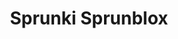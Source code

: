 ---
slug: sprunki-sprunblox
title: Sprunki Sprunblox
description: "Sprunki Sprunblox is an exciting online game. Play for free directly in your browser!"
icon: /images/popular_mods/Sprunki Sprunblox.png
url: https://wowtbc.net/sprunkin/sprunki-sprunblox/index.html
previewImage: /images/popular_mods/Sprunki Sprunblox.png
type: popular mods

# SEO配置
seo:
  title: "Sprunki Sprunblox - Play Free Online Game | Fun Browser Games"
  description: "Sprunki Sprunblox - Play this fun online game for free in your browser. No download required!"
  ogImage: "/images/popular_mods/Sprunki Sprunblox.png"
  keywords: "sprunki-sprunblox, online game, browser game, free game, popular mods game, play online"

videoUrls:
  - https://www.youtube.com/embed/example1
  - https://www.youtube.com/embed/example2

whyPlay:
  title: "Why Play Sprunki Sprunblox?"
  items:
    - "Immersive Gameplay: Sprunki Sprunblox offers an engaging and immersive gaming experience that will keep you entertained for hours"
    - "Challenging Levels: Test your skills with increasingly difficult challenges and obstacles"
    - "Beautiful Graphics: Enjoy stunning visuals and smooth animations that bring the game world to life"
    - "Regular Updates: New content and features are added regularly to keep the game fresh and exciting"
    - "Free to Play: Experience all the fun without spending a penny"
    - "Community Features: Connect with other players, share strategies, and compete for high scores"
    - "Cross-Platform: Play on any device with a web browser, no downloads required"

features:
  title: "Key Features of Sprunki Sprunblox"
  image: "/images/popular_mods/Sprunki Sprunblox.png"
  items:
    - "Intuitive Controls: Easy to learn controls make Sprunki Sprunblox accessible for players of all skill levels"
    - "Multiple Game Modes: Enjoy various gameplay options that provide different challenges and experiences"
    - "Character Customization: Personalize your gaming experience with unique characters and items"
    - "Achievement System: Complete special tasks to earn rewards and recognition"
    - "Leaderboards: Compete with players worldwide and see who can achieve the highest scores"

characteristics:
  title: "Game Characteristics"
  image: "/images/popular_mods/Sprunki Sprunblox.png"
  items:
    - "Genre: Popular mods game with elements of strategy and skill"
    - "Difficulty: Suitable for both casual gamers and those seeking a challenge"
    - "Play Time: Quick sessions or extended gameplay, depending on your preference"
    - "Art Style: Vibrant and engaging visuals that enhance the gaming experience"
    - "Sound Design: Immersive audio that complements the gameplay perfectly"

info: "Sprunki Sprunblox is an exciting online game that offers players a unique and engaging gaming experience. With its intuitive controls, stunning visuals, and challenging gameplay, Sprunki Sprunblox provides hours of entertainment for players of all ages and skill levels. Whether you're looking for a quick gaming session during a break or an extended play session, Sprunki Sprunblox delivers an immersive experience that will keep you coming back for more. The game features multiple levels of increasing difficulty, ensuring that players are constantly challenged as they progress. With regular updates adding new content and features, Sprunki Sprunblox remains fresh and exciting, providing endless entertainment options for its growing community of players."

howToPlayIntro: "Welcome to Sprunki Sprunblox! This guide will walk you through the basics and help you master the game. Whether you're a beginner or looking to improve your skills, these tips and instructions will enhance your gaming experience."

howToPlaySteps:
  - title: "Getting Started"
    description: "Begin your Sprunki Sprunblox adventure by familiarizing yourself with the controls. Use your keyboard or mouse to navigate through the game interface. The tutorial will guide you through the basic mechanics and help you understand the objectives."
  - title: "Understanding the Objectives"
    description: "In Sprunki Sprunblox, your main goal is to progress through levels by completing specific objectives. Each level presents unique challenges that require different strategies and approaches."
  - title: "Mastering the Controls"
    description: "Practice using the controls to improve your precision and reaction time. Sprunki Sprunblox requires quick reflexes and strategic thinking to overcome obstacles and defeat opponents."
  - title: "Utilizing Power-ups"
    description: "Collect power-ups throughout the game to enhance your abilities and overcome difficult challenges. Each power-up offers unique advantages that can be crucial for success."
  - title: "Developing Strategies"
    description: "As you progress in Sprunki Sprunblox, develop effective strategies for different scenarios. Analyze patterns, anticipate challenges, and adapt your approach to maximize your performance."

faq:
  title: "Frequently Asked Questions about Sprunki Sprunblox"
  items:
    - question: "Is Sprunki Sprunblox free to play?"
      answer: "Yes, Sprunki Sprunblox is completely free to play directly in your web browser. No downloads or purchases are required to enjoy the full game experience."
    - question: "Can I play Sprunki Sprunblox on mobile devices?"
      answer: "Yes, Sprunki Sprunblox is optimized for both desktop and mobile play. You can enjoy the game on any device with a web browser and internet connection."
    - question: "Are there any in-game purchases?"
      answer: "While Sprunki Sprunblox is free to play, there may be optional in-game purchases available for cosmetic items or additional features that don't affect core gameplay."
    - question: "How often is Sprunki Sprunblox updated?"
      answer: "The developers regularly update Sprunki Sprunblox with new content, features, and improvements based on player feedback and game performance."
    - question: "Can I play Sprunki Sprunblox offline?"
      answer: "Currently, Sprunki Sprunblox requires an internet connection to play as it's a browser-based online game."
    - question: "Is Sprunki Sprunblox suitable for children?"
      answer: "Yes, Sprunki Sprunblox is designed to be family-friendly and suitable for players of all ages."
    - question: "How do I report bugs or issues?"
      answer: "If you encounter any problems while playing Sprunki Sprunblox, you can report them through the game's support page or contact the developers directly through their website."
    - question: "Still Have Questions?"
      answer: "If you have additional questions about Sprunki Sprunblox that aren't covered in this FAQ, please visit our support center or contact our customer service team for assistance."
---